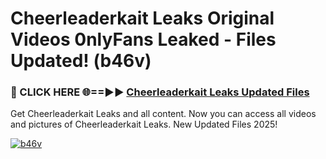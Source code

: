 # Cheerleaderkait Leaks Original Videos 0nlyFans Leaked - Files Updated! (b46v)

<h3>🔴 CLICK HERE 🌐==►► <a href="https://tinyurl.com/x26r9saj" rel="nofollow">Cheerleaderkait Leaks Updated Files</a></h3>

Get Cheerleaderkait Leaks and all content. Now you can access all videos and pictures of Cheerleaderkait Leaks. New Updated Files 2025!

[![b46v](https://i.imgur.com/LkgZPqh.gif)](https://tinyurl.com/x26r9saj)
